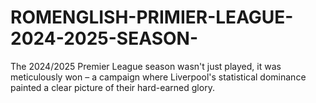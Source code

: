 # ROMENGLISH-PRIMIER-LEAGUE-2024-2025-SEASON-
The 2024/2025 Premier League season wasn't just played, it was meticulously won – a campaign where Liverpool's statistical dominance painted a clear picture of their hard-earned glory.
